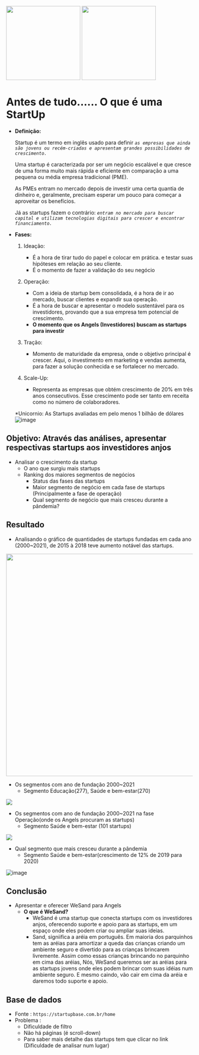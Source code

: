 <img src=https://user-images.githubusercontent.com/79090589/114392695-816cd300-9b6f-11eb-8b13-16c9465707fb.png width='200'>                           <img src=https://user-images.githubusercontent.com/79090589/115966294-440b2c80-a503-11eb-8792-cd8d7d094285.jpeg width='200'>


# Antes de tudo......  **O que é  uma StartUp**

- **Definição:**
   
   Startup é um termo em inglês usado para definir *`as empresas que ainda são jovens ou recém-criadas e apresentam grandes possibilidades de crescimento.`*

  Uma startup é caracterizada por ser um negócio escalável e que cresce de uma forma muito mais rápida e eficiente em comparação a uma pequena ou média empresa tradicional (PME).

  As PMEs entram no mercado depois de investir uma certa quantia de dinheiro e, geralmente, precisam esperar um pouco para começar a aproveitar os benefícios. 

  Já as startups fazem o contrário: *`entram no mercado para buscar capital e utilizam tecnologias digitais para crescer e encontrar financiamento.`*

- **Fases:**

   1. Ideação:
      - É a hora de tirar tudo do papel e colocar em prática. e testar suas hipóteses em relação ao seu cliente.
      - É o momento de fazer a validação do seu negócio

   2. Operação:
      - Com a ideia de startup bem consolidada, é a hora de ir ao mercado, buscar clientes e expandir sua operação.
      - É a hora de buscar e apresentar o modelo sustentável para os investidores, provando  que a sua empresa tem potencial de crescimento.
      - **O momento que os Angels (Investidores) buscam as startups para investir**

   3. Tração:
      - Momento de maturidade da empresa, onde o objetivo principal é crescer. Aqui, o investimento em marketing e vendas aumenta, para fazer a solução conhecida e se fortalecer no mercado.

   4. Scale-Up:
      - Representa as empresas que obtém crescimento de 20% em três anos consecutivos. Esse crescimento pode ser tanto em receita como no número de colaboradores.
  
     *Unicornio: As Startups avaliadas em pelo menos 1 bilhão de dólares
![image](https://user-images.githubusercontent.com/79090589/115975961-923e2100-a53f-11eb-8382-6a654eb0e629.png)





## **Objetivo: Através das análises, apresentar respectivas startups aos investidores anjos**
- Analisar o crescimento da startup 
   - O ano que surgiu mais startups
   - Ranking dos maiores segmentos de negócios
     - Status das fases das startups 
     - Maior segmento de negócio em cada fase de startups (Principalmente a fase de operação)
     - Qual segmento de negócio que mais cresceu durante a pândemia?
  

## **Resultado**
- Analisando o gráfico de quantidades de startups fundadas em cada ano (2000~2021), de 2015 à 2018 teve aumento notável das startups.
<img src=https://user-images.githubusercontent.com/79090589/115975717-818cab80-a53d-11eb-8cb5-3a27e01849e4.png width="800" height="600">

- Os segmentos com ano de fundação 2000~2021
   - Segmento Educação(277), Saúde e bem-estar(270)
<img src=https://user-images.githubusercontent.com/79090589/115976031-388a2680-a540-11eb-8a59-426f69f0e898.png >


- Os segmentos com ano de fundação 2000~2021 na fase Operação(onde os Angels procuram as startups)
   - Segmento Saúde e bem-estar (101 startups)

<img src=https://user-images.githubusercontent.com/79090589/115976142-4ee4b200-a541-11eb-91b1-ec15b28011fa.png>


- Qual segmento que mais cresceu durante a pândemia
   - Segmento Saúde e bem-estar(crescimento de 12% de 2019 para 2020)

![image](https://user-images.githubusercontent.com/79090589/115976192-cdd9ea80-a541-11eb-8d17-b9aea0310b7b.png)


## **Conclusão**
- Apresentar e oferecer WeSand para Angels
   - **O que é WeSand?**
      - WeSand é uma startup que conecta startups com os investidores anjos, oferecendo suporte e apoio para as startups, em um espaço onde eles podem criar ou ampliar suas ideias.
      - Sand, signiifica a aréia em português. Em maioria dos parquinhos tem as aréias para amortizar a queda das crianças criando um ambiente seguro e divertido para as crianças brincarem livremente. Assim como essas crianças brincando no parquinho em cima das aréias, Nós, WeSand queremos ser as aréias para as startups jovens onde eles podem brincar com suas idéias num ambiente seguro. E mesmo caindo, vão cair em cima da aréia e daremos todo suporte e apoio.

## **Base de dados**
   - Fonte : `https://startupbase.com.br/home`
   - Problema : 
     - Dificuldade de filtro
     - Não há páginas (é scroll-down)
     - Para saber mais detalhe das startups tem que clicar no link (Dificuldade de analisar num lugar)
